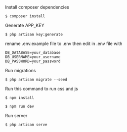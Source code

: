 Install composer dependencies
```
$ composer install
```
Generate APP_KEY
```
$ php artisan key:generate
```
rename .env.example file to .env 
then edit in .env file with
```
DB_DATABASE=your_database
DB_USERNAME=your_username
DB_PASSWORD=your_password
```
Run migrations
```
$ php artisan migrate --seed

```
Run this command to run css and js
```
$ npm install

```
```
$ npm run dev

```
Run server
```
$ php artisan serve
```
